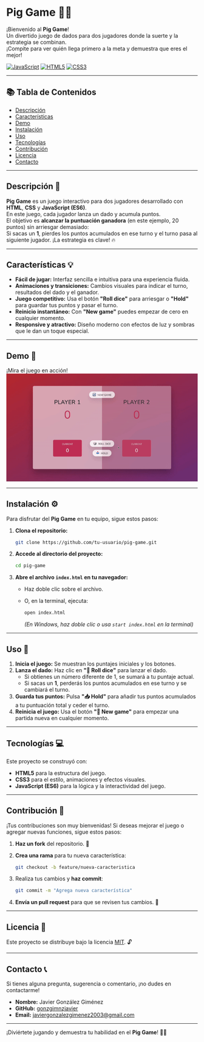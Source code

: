 # Pig Game 🐷🎲

¡Bienvenido al **Pig Game**!  
Un divertido juego de dados para dos jugadores donde la suerte y la estrategia se combinan.  
¡Compite para ver quién llega primero a la meta y demuestra que eres el mejor!

[![JavaScript](https://img.shields.io/badge/JavaScript-ES6-yellow?style=flat&logo=javascript)](https://developer.mozilla.org/es/docs/Web/JavaScript)
[![HTML5](https://img.shields.io/badge/HTML5-5-orange?style=flat&logo=html5)](https://developer.mozilla.org/es/docs/Web/HTML/HTML5)
[![CSS3](https://img.shields.io/badge/CSS3-3-blue?style=flat&logo=css3)](https://developer.mozilla.org/es/docs/Web/CSS)

---

## 📚 Tabla de Contenidos

- [Descripción](#descripción-)
- [Características](#características-)
- [Demo](#demo-)
- [Instalación](#instalación-)
- [Uso](#uso-)
- [Tecnologías](#tecnologías-)
- [Contribución](#contribución-)
- [Licencia](#licencia-)
- [Contacto](#contacto-)

---

## Descripción 📖

**Pig Game** es un juego interactivo para dos jugadores desarrollado con **HTML**, **CSS** y **JavaScript (ES6)**.  
En este juego, cada jugador lanza un dado y acumula puntos.  
El objetivo es **alcanzar la puntuación ganadora** (en este ejemplo, 20 puntos) sin arriesgar demasiado:  
Si sacas un **1**, pierdes los puntos acumulados en ese turno y el turno pasa al siguiente jugador. ¡La estrategia es clave! 🔥

---

## Características 💡

- **Fácil de jugar:** Interfaz sencilla e intuitiva para una experiencia fluida.  
- **Animaciones y transiciones:** Cambios visuales para indicar el turno, resultados del dado y el ganador.  
- **Juego competitivo:** Usa el botón **"Roll dice"** para arriesgar o **"Hold"** para guardar tus puntos y pasar el turno.  
- **Reinicio instantáneo:** Con **"New game"** puedes empezar de cero en cualquier momento.  
- **Responsive y atractivo:** Diseño moderno con efectos de luz y sombras que le dan un toque especial.

---

## Demo 🎥

¡Mira el juego en acción!  
![Demo Pig Game](PigGame.gif)  

---

## Instalación ⚙️

Para disfrutar del **Pig Game** en tu equipo, sigue estos pasos:

1. **Clona el repositorio:**

    ```bash
    git clone https://github.com/tu-usuario/pig-game.git
    ```

2. **Accede al directorio del proyecto:**

    ```bash
    cd pig-game
    ```

3. **Abre el archivo `index.html` en tu navegador:**

    - Haz doble clic sobre el archivo.
    - O, en la terminal, ejecuta:
    
      ```bash
      open index.html
      ```
      *(En Windows, haz doble clic o usa `start index.html` en la terminal)*

---

## Uso 🚀

1. **Inicia el juego:** Se muestran los puntajes iniciales y los botones.
2. **Lanza el dado:** Haz clic en **"🎲 Roll dice"** para lanzar el dado.  
   - Si obtienes un número diferente de 1, se sumará a tu puntaje actual.
   - Si sacas un **1**, perderás los puntos acumulados en ese turno y se cambiará el turno.
3. **Guarda tus puntos:** Pulsa **"📥 Hold"** para añadir tus puntos acumulados a tu puntuación total y ceder el turno.
4. **Reinicia el juego:** Usa el botón **"🔄 New game"** para empezar una partida nueva en cualquier momento.

---

## Tecnologías 💻

Este proyecto se construyó con:

- **HTML5** para la estructura del juego.  
- **CSS3** para el estilo, animaciones y efectos visuales.  
- **JavaScript (ES6)** para la lógica y la interactividad del juego.

---

## Contribución 🤝

¡Tus contribuciones son muy bienvenidas! Si deseas mejorar el juego o agregar nuevas funciones, sigue estos pasos:

1. **Haz un fork** del repositorio. 🍴
2. **Crea una rama** para tu nueva característica:

    ```bash
    git checkout -b feature/nueva-caracteristica
    ```

3. Realiza tus cambios y **haz commit**:

    ```bash
    git commit -m "Agrega nueva característica"
    ```

4. **Envía un pull request** para que se revisen tus cambios. 🚀

---

## Licencia 📜

Este proyecto se distribuye bajo la licencia [MIT](LICENSE). 🔓

---

## Contacto 📞

Si tienes alguna pregunta, sugerencia o comentario, ¡no dudes en contactarme!

- **Nombre:** Javier González Giménez  
- **GitHub:** [gonzgimnzjavier](https://github.com/gonzgimnzjavier)  
- **Email:** [javiergonzalezgimenez2003@gmail.com](mailto:javiergonzalezgimenez2003@gmail.com)

---

¡Diviértete jugando y demuestra tu habilidad en el **Pig Game**! 🐷🎲

